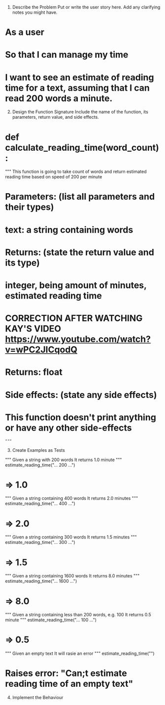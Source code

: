 1. Describe the Problem
Put or write the user story here. Add any clarifying notes you might have.

# As a user
# So that I can manage my time
# I want to see an estimate of reading time for a text, assuming that I can read 200 words a minute.


2. Design the Function Signature
Include the name of the function, its parameters, return value, and side effects.

# def calculate_reading_time(word_count):
 """ This function is going to take count of words and   return estimated reading time
     based on speed of 200 per minute

#    Parameters: (list all parameters and their types)
#        text: a string containing words

#    Returns: (state the return value and its type)
#        integer, being amount of minutes, estimated reading time
# CORRECTION AFTER WATCHING KAY'S VIDEO https://www.youtube.com/watch?v=wPC2JICqodQ
#   Returns: float

#    Side effects: (state any side effects)
#        This function doesn't print anything or have any other side-effects
    """

3. Create Examples as Tests

"""
Given a string with 200 words
It returns 1.0 minute
"""
estimate_reading_time("... 200 ...")
# => 1.0


"""
Given a string containing 400 words
It returns 2.0 minutes
"""
estimate_reading_time("... 400 ...")
# => 2.0


"""
Given a string containing 300 words
It returns 1.5 minutes
"""
estimate_reading_time("... 300 ...")
# => 1.5

"""
Given a string containing 1600 words
It returns 8.0 minutes
"""
estimate_reading_time("... 1600 ...")
# => 8.0

"""
Given a string containing less than 200 words, e.g. 100
It returns 0.5 minute
"""
estimate_reading_time("... 100 ...")
# => 0.5
"""
Given an empty text
It will rasie an error
"""
estimate_reading_time("")
# Raises error: "Can;t estimate reading time of an empty text"

4. Implement the Behaviour